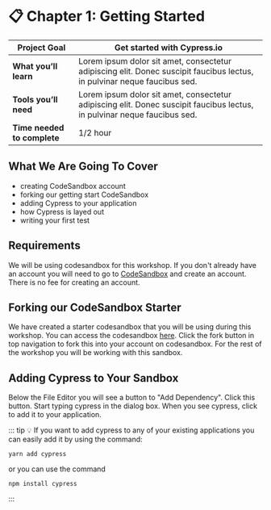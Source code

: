 # 📋 Chapter 1: Getting Started

| **Project Goal**            | Get started with Cypress.io                                                     |
| --------------------------- | ----------------------------------------------------------------------------------------------------------------- |
| **What you’ll learn**       | Lorem ipsum dolor sit amet, consectetur adipiscing elit. Donec suscipit faucibus lectus, in pulvinar neque faucibus sed.              |
| **Tools you’ll need**       | Lorem ipsum dolor sit amet, consectetur adipiscing elit. Donec suscipit faucibus lectus, in pulvinar neque faucibus sed. |
| **Time needed to complete** | 1/2 hour                                                                                                          |
## What We Are Going To Cover

- creating CodeSandbox account
- forking our getting start CodeSandbox
- adding Cypress to your application
- how Cypress is layed out
- writing your first test

## Requirements

We will be using codesandbox for this workshop. If you don't already have an account you will need to go to
[CodeSandbox](https://www.codesandbox.io) and create an account. There is no fee for creating an account.

## Forking our CodeSandbox Starter

We have created a starter codesandbox that you will be using during this workshop. You can access the codesandbox [here](https://www.needlinkhere.com). Click the fork button in top navigation to fork this into your account on codesandbox.  For the rest of the workshop you will be working with this sandbox.

## Adding Cypress to Your Sandbox

Below the File Editor you will see a button to "Add Dependency".  Click this button. Start typing cypress in the dialog box. When you see cypress, click to add it to your application.

::: tip 💡
If you want to add cypress to any of your existing applications you can easily add it by using the command:
```
yarn add cypress
```
or you can use the command
```
npm install cypress
```
:::
